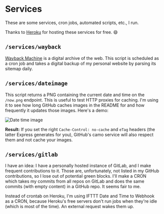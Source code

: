 # Services

These are some services, cron jobs, automated scripts, etc., I run.

Thanks to [Heroku](https://heroku.com/) for hosting these services for free. :smile:

## `/services/wayback`

[Wayback Machine](https://archive.org/web/) is a digital archive of the web. This script is scheduled as a cron job and takes a digital backup of my personal website by parsing its sitemap daily.

## `/services/dateimage`

This script returns a PNG containing the current date and time on the `/now.png` endpoint. This is useful to test HTTP proxies for caching. I'm using it to see how long GitHub caches images in the README for and how frequently it updates those images. Here's a demo:

![Date time image](https://anand-services.herokuapp.com/now.png)

**Result:** If you set the right `Cache-Control: no-cache` and `eTag` headers (the latter Express generates for you), GitHub's camo service will also respect them and not cache your images.

## `/services/gitlab`

I have an idea: I have a personally hosted instance of GitLab, and I make frequent contributions to it. Those are, unfortunately, not listed in my GitHub contributions, so I lose out of potential green blocks. I'll make a CRON which takes my commits from all repos on GitLab and does the same commits (with empty content) in a GitHub repo. It seems fair to me.

Instead of crontab on Heroku, I'm using IFTTT Date and Time to Webhook as a CRON, because Heroku's free servers don't run jobs when they're idle (which is most of the time). An external request wakes them up.
